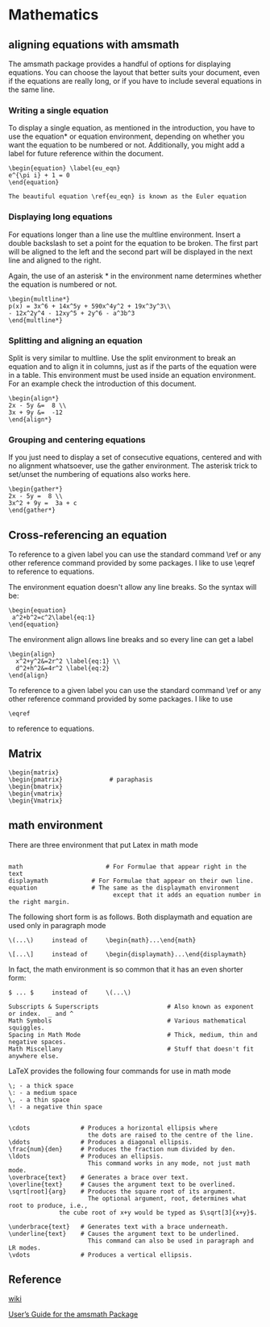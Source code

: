 # Mathematics

## aligning equations with amsmath
The amsmath package provides a handful of options for displaying equations. You can choose the layout that better suits your document, even if the equations are really long, or if you have to include several equations in the same line.
### Writing a single equation

To display a single equation, as mentioned in the introduction, you have to use the equation* or equation environment, depending on whether you want the equation to be numbered or not. Additionally, you might add a label for future reference within the document.
```
\begin{equation} \label{eu_eqn}
e^{\pi i} + 1 = 0
\end{equation}
 
The beautiful equation \ref{eu_eqn} is known as the Euler equation
```
### Displaying long equations

For equations longer than a line use the multline environment. Insert a double backslash to set a point for the equation to be broken. The first part will be aligned to the left and the second part will be displayed in the next line and aligned to the right.

Again, the use of an asterisk * in the environment name determines whether the equation is numbered or not.
```
\begin{multline*}
p(x) = 3x^6 + 14x^5y + 590x^4y^2 + 19x^3y^3\\ 
- 12x^2y^4 - 12xy^5 + 2y^6 - a^3b^3
\end{multline*}
```
### Splitting and aligning an equation
Split is very similar to multline. Use the split environment to break an equation and to align it in columns, just as if the parts of the equation were in a table. This environment must be used inside an equation environment. For an example check the introduction of this document.
```
\begin{align*} 
2x - 5y &=  8 \\ 
3x + 9y &=  -12
\end{align*}
```
### Grouping and centering equations

If you just need to display a set of consecutive equations, centered and with no alignment whatsoever, use the gather environment. The asterisk trick to set/unset the numbering of equations also works here.
```
\begin{gather*} 
2x - 5y =  8 \\ 
3x^2 + 9y =  3a + c
\end{gather*}
```


## Cross-referencing an equation
To reference to a given label you can use the standard command \ref or any other reference command provided by some packages. I like to use \eqref to reference to equations.

The environment equation doesn't allow any line breaks. So the syntax will be:
```
\begin{equation}
 a^2+b^2=c^2\label{eq:1}
\end{equation}
```
The environment align allows line breaks and so every line can get a label
```
\begin{align}
  x^2+y^2&=2r^2 \label{eq:1} \\
  d^2+h^2&=4r^2 \label{eq:2}
\end{align}
```
To reference to a given label you can use the standard command \ref or any other reference command provided by some packages. I like to use 
```
\eqref 
```
to reference to equations.


## Matrix
```
\begin{matrix}
\begin{pmatrix}             # paraphasis
\begin{bmatrix}
\begin{vmatrix}
\begin{Vmatrix}
```
## 


## math environment
There are three environment that put Latex in math mode
```

math	                   # For Formulae that appear right in the text
displaymath	           # For Formulae that appear on their own line.
equation	           # The same as the displaymath environment 
                             except that it adds an equation number in the right margin.
```
The following short form is as follows. Both displaymath and equation are used only in paragraph mode
```
\(...\)     instead of     \begin{math}...\end{math}
```
```
\[...\]     instead of     \begin{displaymath}...\end{displaymath}
```
In fact, the math environment is so common that it has an even shorter form:
```
$ ... $     instead of     \(...\)
```

```
Subscripts & Superscripts                   # Also known as exponent or index.  _ and ^
Math Symbols                                # Various mathematical squiggles.
Spacing in Math Mode                        # Thick, medium, thin and negative spaces.
Math Miscellany                             # Stuff that doesn't fit anywhere else.
```
LaTeX provides the following four commands for use in math mode
```
\; - a thick space
\: - a medium space
\, - a thin space
\! - a negative thin space
```
```

\cdots	            # Produces a horizontal ellipsis where 
                      the dots are raised to the centre of the line.
\ddots	            # Produces a diagonal ellipsis.
\frac{num}{den}	    # Produces the fraction num divided by den.
\ldots	            # Produces an ellipsis. 
                      This command works in any mode, not just math mode.
\overbrace{text}    # Generates a brace over text.
\overline{text}	    # Causes the argument text to be overlined.
\sqrt[root]{arg}    # Produces the square root of its argument. 
                      The optional argument, root, determines what root to produce, i.e., 
		      the cube root of x+y would be typed as $\sqrt[3]{x+y}$.

\underbrace{text}   # Generates text with a brace underneath.
\underline{text}    # Causes the argument text to be underlined. 
                      This command can also be used in paragraph and LR modes.
\vdots	            # Produces a vertical ellipsis.
```
## Reference
[wiki](https://en.wikibooks.org/wiki/LaTeX/Mathematics)

[User’s Guide for the amsmath Package](http://texdoc.net/texmf-dist/doc/latex/amsmath/amsldoc.pdf)

